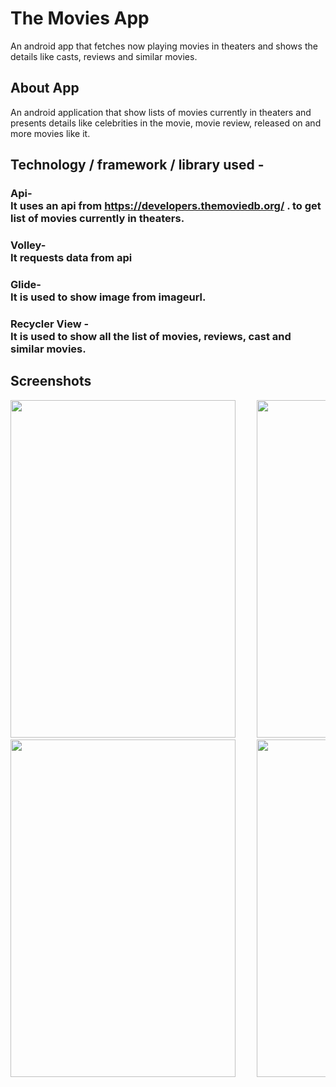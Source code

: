 # The Movies App
An android app that fetches now playing movies in theaters and shows the details like casts, reviews and similar movies.

## About App
An android application that show lists of movies currently in theaters and presents details like celebrities in the movie, movie review,
released on and more movies like it.

## Technology / framework / library used -
### Api- <br>It uses an api from https://developers.themoviedb.org/ . to get list of movies currently in theaters.
### Volley- <br> It requests data from api
### Glide- <br> It is used to show image from imageurl.
### Recycler View - <br> It is used to show all the list of movies, reviews, cast and similar movies.

<!-- ![MvApp1](https://github.com/Tr4ce007/MoviesApp_Api_Json_Volley_RecyclerView_TheMovieDB/assets/76108780/caacd854-e202-415c-b637-0750f41d78e1) -->
<!-- ![MvApp2](https://github.com/Tr4ce007/MoviesApp_Api_Json_Volley_RecyclerView_TheMovieDB/assets/76108780/2ee2443b-41e9-4b71-95a4-fb937c95e3e7) -->
<!-- ![MvApp3](https://github.com/Tr4ce007/MoviesApp_Api_Json_Volley_RecyclerView_TheMovieDB/assets/76108780/ded92a80-f50c-4c47-b68f-a3af967d5c25) -->
<!-- ![MvApp4](https://github.com/Tr4ce007/MoviesApp_Api_Json_Volley_RecyclerView_TheMovieDB/assets/76108780/db12c01b-d6bd-4491-bbf7-525bd431b892) -->

<!-- &nbsp; or &#160  Didn't work so used <pre></pre> this tag is presented as it is in html-->

## Screenshots
<pre>
<img src="https://github.com/Tr4ce007/MoviesApp_Api_Json_Volley_RecyclerView_TheMovieDB/assets/76108780/caacd854-e202-415c-b637-0750f41d78e1" width="360" height="540">    <img src="https://github.com/Tr4ce007/MoviesApp_Api_Json_Volley_RecyclerView_TheMovieDB/assets/76108780/2ee2443b-41e9-4b71-95a4-fb937c95e3e7" width="360" height="540">
<img src="https://github.com/Tr4ce007/MoviesApp_Api_Json_Volley_RecyclerView_TheMovieDB/assets/76108780/ded92a80-f50c-4c47-b68f-a3af967d5c25" width="360" height="540">    <img src="https://github.com/Tr4ce007/MoviesApp_Api_Json_Volley_RecyclerView_TheMovieDB/assets/76108780/db12c01b-d6bd-4491-bbf7-525bd431b892" width="360" height="540">
</pre>
